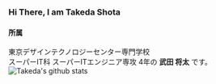 ### Hi There, I am Takeda Shota

#### 所属
東京デザインテクノロジーセンター専門学校  
スーパーIT科 スーパーITエンジニア専攻 4年の __武田 将太__ です。  
![Takeda's github stats](https://github-readme-stats.vercel.app/api?username=VolatileMint)

